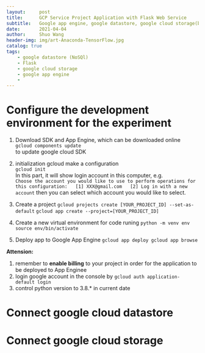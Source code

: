 ```yaml
---
layout:     post
title:      GCP Service Project Application with Flask Web Service
subtitle:   Google app engine, google datastore, google cloud storage(bucket)
date:       2021-04-04
author:     Shuo Wang
header-img: img/art-Anaconda-TensorFlow.jpg
catalog: true
tags:
    - google datastore (NoSQl)
    - Flask
    - google cloud storage
    - google app engine
    - 
---
```



# Configure the development environment for the experiment
1. Download SDK and App Engine, which can be downloaded online  
`gcloud components update`   
to update google cloud SDK  
2. initialization gcloud make a configuration  
`gcloud init`  
In this part, it will show login account in this computer, e.g.  
`Choose the account you would like to use to perform operations for this configuration:  
[1] XXX@gmail.com  
[2] Log in with a new account`
then you can select which account you would like to select.  
3. Create a project
`gcloud projects create [YOUR_PROJECT_ID] --set-as-default`
`gcloud app create --project=[YOUR_PROJECT_ID]`

4. Create a new virtual environment for code runing
`python -m venv env
source env/bin/activate`

5. Deploy app to Google App Engine
`gcloud app deploy
gcloud app browse`

**Attension:**
1. remember to **enable billing** to your project in order for the application to be deployed to App Enginee  
2. login google account in the console by 
`gcloud auth application-default login`
3. control python version to 3.8.* in current date

# Connect google cloud datastore 


# Connect google cloud storage
